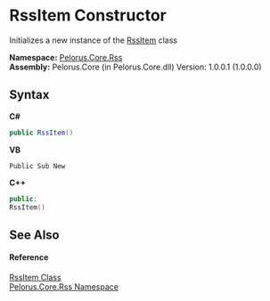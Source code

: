 # RssItem Constructor 
 

Initializes a new instance of the <a href="B355BC7A">RssItem</a> class

**Namespace:**&nbsp;<a href="683C06D0">Pelorus.Core.Rss</a><br />**Assembly:**&nbsp;Pelorus.Core (in Pelorus.Core.dll) Version: 1.0.0.1 (1.0.0.0)

## Syntax

**C#**<br />
``` C#
public RssItem()
```

**VB**<br />
``` VB
Public Sub New
```

**C++**<br />
``` C++
public:
RssItem()
```


## See Also


#### Reference
<a href="B355BC7A">RssItem Class</a><br /><a href="683C06D0">Pelorus.Core.Rss Namespace</a><br />